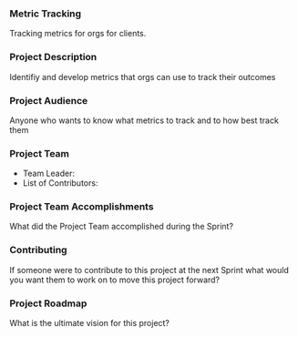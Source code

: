 ### Metric Tracking
Tracking metrics for orgs for clients.

### Project Description
Identifiy and develop metrics that orgs can use to track their outcomes

### Project Audience
Anyone who wants to know what metrics to track and to how best track them

### Project Team

* Team Leader:
* List of Contributors:

### Project Team Accomplishments
What did the Project Team accomplished during the Sprint?

### Contributing
If someone were to contribute to this project at the next Sprint what would you want them to work on to move this project forward?

### Project Roadmap
What is the ultimate vision for this project?
